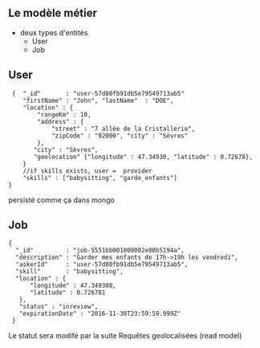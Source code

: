 ## Le modèle métier

* deux types d'entités
    * User
    * Job



## User

```
 {  "_id"       : "user-57d80fb91db5e79549713ab5"
    "firstName" : "John", "lastName"  : "DOE",
    "location" : {
        "rangeKm" : 10,
        "address" : {
            "street" : "7 allée de la Cristallerie", 
            "zipCode" : "92000", "city" : "Sèvres"
        },
       "city" : "Sèvres",
       "geolocation" {"longitude" : 47.34930, "latitude" : 0.72678},
    }
    //if skills exists, user =  provider
    "skills" : ["babysitting", "garde_enfants"]
}
```

<aside class="notes">
    persisté comme ça dans mongo
</aside>



## Job
```
{
  "_id"         : "job-5551bb001000002e00b5194a",
  "description" : "Garder mes enfants de 17h->19h les vendredi",
  "askerId"     : "user-57d80fb91db5e79549713ab5",
  "skill"       : "babysitting",
  "location" : {
      "longitude" : 47.349308,
      "latitude" : 0.726781
   },
   "status" : "inreview",
   "expirationDate" : "2016-11-30T23:59:59.999Z"
 }
```

<aside class="notes">
    Le statut sera modifé par la suite
    Requêtes geolocalisées (read model)
</aside>


